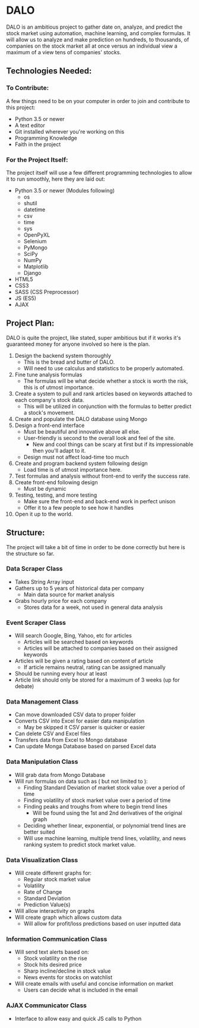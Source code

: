 # DALO

DALO is an ambitious project to gather date on, analyze, and predict the stock market using automation, machine learning, and complex formulas. It will allow us to analyze and make prediction on hundreds, to thousands, of companies on the stock market all at once versus an individual view a maximum of a view tens of companies' stocks.

## Technologies Needed:

### To Contribute:

A few things need to be on your computer in order to join and contribute to this project:

- Python 3.5 or newer
- A text editor
- Git installed wherever you're working on this
- Programming Knowledge
- Faith in the project

### For the Project Itself:

The project itself will use a few different programming technologies to allow it to run smoothly, here they are laid out:

- Python 3.5 or newer (Modules following)
  - os
  - shutil
  - datetime
  - csv
  - time
  - sys
  - OpenPyXL
  - Selenium
  - PyMongo
  - SciPy
  - NumPy
  - Matplotlib
  - Django
- HTML5
- CSS3
- SASS (CSS Preprocessor)
- JS (ES5)
- AJAX

## Project Plan:

DALO is quite the project, like stated, super ambitious but if it works it's guaranteed money for anyone involved so here is the plan.

1. Design the backend system thoroughly
    - This is the bread and butter of DALO.
    - Will need to use calculus and statistics to be properly automated.
2. Fine tune analysis formulas
    - The formulas will be what decide whether a stock is worth the risk, this is of utmost importance.
3. Create a system to pull and rank articles based on keywords attached to each company's stock data.
    - This will be utilized in conjunction with the formulas to better predict a stock's movement.
4. Create and populate the DALO database using Mongo
5. Design a front-end interface
    - Must be beautiful and innovative above all else.
    - User-friendly is second to the overall look and feel of the site.
      - New and cool things can be scary at first but if its impressionable then you'll adapt to it.
    - Design must not affect load-time too much
6. Create and program backend system following design
    - Load time is of utmost importance here.
7. Test formulas and analysis without front-end to verify the success rate.
8. Create front-end following design
    - Must be dynamic
9. Testing, testing, and more testing
    - Make sure the front-end and back-end work in perfect unison
    - Offer it to a few people to see how it handles
10. Open it up to the world.

## Structure:

The project will take a bit of time in order to be done correctly but here is the structure so far.

### Data Scraper Class
- Takes String Array input
- Gathers up to 5 years of historical data per company
  - Main data source for market analysis
- Grabs hourly price for each company
  - Stores data for a week, not used in general data analysis

### Event Scraper Class
- Will search Google, Bing, Yahoo, etc for articles
  - Articles will be searched based on keywords
  - Articles will be attached to companies based on their assigned keywords
- Articles will be given a rating based on content of article
  - If article remains neutral, rating can be assigned manually
- Should be running every hour at least
- Article link should only be stored for a maximum of 3 weeks (up for debate)

### Data Management Class
- Can move downloaded CSV data to proper folder
- Converts CSV into Excel for easier data manipulation
  - May be skipped it CSV parser is quicker or easier
- Can delete CSV and Excel files
- Transfers data from Excel to Mongo database
- Can update Monga Database based on parsed Excel data

### Data Manipulation Class
- Will grab data from Mongo Database
- Will run formulas on data such as ( but not limited to ):
  - Finding Standard Deviation of market stock value over a period of time
  - Finding volatility of stock market value over a period of time
  - Finding peaks and troughs from where to begin trend lines
    - Will be found using the 1st and 2nd derivatives of the original graph
  - Deciding whether linear, exponential, or polynomial trend lines are better suited
  - Will use machine learning, multiple trend lines, volatility, and news ranking system to predict stock market value.

### Data Visualization Class
- Will create different graphs for:
  - Regular stock market value
  - Volatility
  - Rate of Change
  - Standard Deviation
  - Prediction Value(s)
- Will allow interactivity on graphs
- Will create graph which allows custom data
  - Will allow for profit/loss predictions based on user inputted data

### Information Communication Class
- Will send text alerts based on:
  - Stock volatility on the rise
  - Stock hits desired price
  - Sharp incline/decline in stock value
  - News events for stocks on watchlist
- Will create emails with useful and concise information on market
  - Users can decide what is included in the email

### AJAX Communicator Class
- Interface to allow easy and quick JS calls to Python
